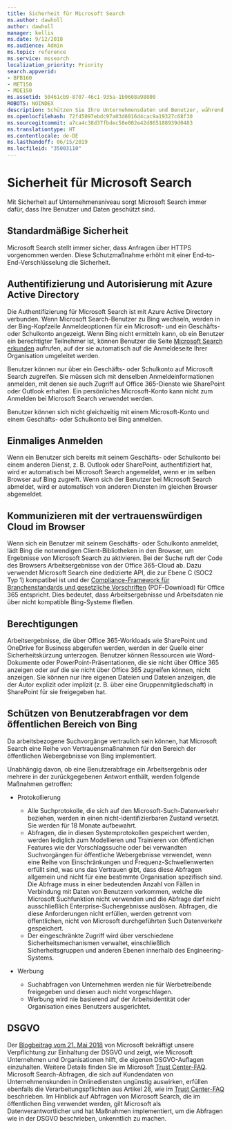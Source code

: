 ```yaml
---
title: Sicherheit für Microsoft Search
ms.author: dawholl
author: dawholl
manager: kellis
ms.date: 9/12/2018
ms.audience: Admin
ms.topic: reference
ms.service: mssearch
localization_priority: Priority
search.appverid:
- BFB160
- MET150
- MOE150
ms.assetid: 50461cb9-8707-46c1-935a-1b9608a98800
ROBOTS: NOINDEX
description: Schützen Sie Ihre Unternehmensdaten und Benutzer, während Sie mit Microsoft Search Informationen für autorisierte Benutzer bereitstellen
ms.openlocfilehash: 72f45097ebdc97a03d6016d4cac9a19327c68f30
ms.sourcegitcommit: a7ca4c38d37fbdec58e002e42d865188939d0483
ms.translationtype: HT
ms.contentlocale: de-DE
ms.lasthandoff: 06/15/2019
ms.locfileid: "35003110"
---
```

# <a name="security-for-microsoft-search"></a>Sicherheit für Microsoft Search

Mit Sicherheit auf Unternehmensniveau sorgt Microsoft Search immer dafür, dass Ihre Benutzer und Daten geschützt sind.


## <a name="secure-by-default"></a>Standardmäßige Sicherheit

Microsoft Search stellt immer sicher, dass Anfragen über HTTPS vorgenommen werden. Diese Schutzmaßnahme erhöht mit einer End-to-End-Verschlüsselung die Sicherheit.
  
## <a name="authentication-and-authorization-with-azure-active-directory"></a>Authentifizierung und Autorisierung mit Azure Active Directory

Die Authentifizierung für Microsoft Search ist mit Azure Active Directory verbunden. Wenn Microsoft Search-Benutzer zu Bing wechseln, werden in der Bing-Kopfzeile Anmeldeoptionen für ein Microsoft- und ein Geschäfts- oder Schulkonto angezeigt. Wenn Bing nicht ermitteln kann, ob ein Benutzer ein berechtigter Teilnehmer ist, können Benutzer die Seite [Microsoft Search erkunden](https://www.bing.com/business/explore) aufrufen, auf der sie automatisch auf die Anmeldeseite Ihrer Organisation umgeleitet werden. 
  
Benutzer können nur über ein Geschäfts- oder Schulkonto auf Microsoft Search zugreifen. Sie müssen sich mit denselben Anmeldeinformationen anmelden, mit denen sie auch Zugriff auf Office 365-Dienste wie SharePoint oder Outlook erhalten. Ein persönliches Microsoft-Konto kann nicht zum Anmelden bei Microsoft Search verwendet werden.
  
Benutzer können sich nicht gleichzeitig mit einem Microsoft-Konto und einem Geschäfts- oder Schulkonto bei Bing anmelden.
  
## <a name="single-sign-on"></a>Einmaliges Anmelden

Wenn ein Benutzer sich bereits mit seinem Geschäfts- oder Schulkonto bei einem anderen Dienst, z. B. Outlook oder SharePoint, authentifiziert hat, wird er automatisch bei Microsoft Search angemeldet, wenn er im selben Browser auf Bing zugreift. Wenn sich der Benutzer bei Microsoft Search abmeldet, wird er automatisch von anderen Diensten im gleichen Browser abgemeldet.
  
## <a name="communicates-with-the-trusted-cloud-from-the-browser"></a>Kommunizieren mit der vertrauenswürdigen Cloud im Browser

Wenn sich ein Benutzer mit seinem Geschäfts- oder Schulkonto anmeldet, lädt Bing die notwendigen Client-Bibliotheken in den Browser, um Ergebnisse von Microsoft Search zu aktivieren. Bei der Suche ruft der Code des Browsers Arbeitsergebnisse von der Office 365-Cloud ab. Dazu verwendet Microsoft Search eine dedizierte API, die zur Ebene C (SOC2 Typ 1) kompatibel ist und der [Compliance-Framework für Branchenstandards und gesetzliche Vorschriften](https://download.microsoft.com/download/B/2/7/B27B3EF3-8849-4C18-8BA4-5AD755728620/Compliance%20Framework_customer%20guidance.pdf) (PDF-Download) für Office 365 entspricht. Dies bedeutet, dass Arbeitsergebnisse und Arbeitsdaten nie über nicht kompatible Bing-Systeme fließen. 
  
## <a name="permissions"></a>Berechtigungen

Arbeitsergebnisse, die über Office 365-Workloads wie SharePoint und OneDrive for Business abgerufen werden, werden in der Quelle einer Sicherheitskürzung unterzogen. Benutzer können Ressourcen wie Word-Dokumente oder PowerPoint-Präsentationen, die sie nicht über Office 365 anzeigen oder auf die sie nicht über Office 365 zugreifen können, nicht anzeigen. Sie können nur ihre eigenen Dateien und Dateien anzeigen, die der Autor explizit oder implizit (z. B. über eine Gruppenmitgliedschaft) in SharePoint für sie freigegeben hat.
  
## <a name="protects-user-queries-from-the-public-portion-of-bing"></a>Schützen von Benutzerabfragen vor dem öffentlichen Bereich von Bing

Da arbeitsbezogene Suchvorgänge vertraulich sein können, hat Microsoft Search eine Reihe von Vertrauensmaßnahmen für den Bereich der öffentlichen Webergebnisse von Bing implementiert.
  
Unabhängig davon, ob eine Benutzerabfrage ein Arbeitsergebnis oder mehrere in der zurückgegebenen Antwort enthält, werden folgende Maßnahmen getroffen:
  
- Protokollierung
    
  - Alle Suchprotokolle, die sich auf den Microsoft-Such-Datenverkehr beziehen, werden in einen nicht-identifizierbaren Zustand versetzt. Sie werden für 18 Monate aufbewahrt.
  - Abfragen, die in diesen Systemprotokollen gespeichert werden, werden lediglich zum Modellieren und Trainieren von öffentlichen Features wie der Vorschlagssuche oder bei verwandten Suchvorgängen für öffentliche Webergebnisse verwendet, wenn eine Reihe von Einschränkungen und Frequenz-Schwellenwerten erfüllt sind, was uns das Vertrauen gibt, dass diese Abfragen allgemein und nicht für eine bestimmte Organisation spezifisch sind. Die Abfrage muss in einer bedeutenden Anzahl von Fällen in Verbindung mit Daten von Benutzern vorkommen, welche die Microsoft Suchfunktion nicht verwenden und die Abfrage darf nicht ausschließlich Enterprise-Suchergebnisse auslösen. Abfragen, die diese Anforderungen nicht erfüllen, werden getrennt vom öffentlichen, nicht von Microsoft durchgeführten Such Datenverkehr gespeichert.
  - Der eingeschränkte Zugriff wird über verschiedene Sicherheitsmechanismen verwaltet, einschließlich Sicherheitsgruppen und anderen Ebenen innerhalb des Engineering-Systems.
    
- Werbung
    
  - Suchabfragen von Unternehmen werden nie für Werbetreibende freigegeben und diesen auch nicht vorgeschlagen.
  - Werbung wird nie basierend auf der Arbeitsidentität oder Organisation eines Benutzers ausgerichtet.
    
## <a name="gdpr"></a>DSGVO

Der [Blogbeitrag vom 21. Mai 2018](https://blogs.microsoft.com/on-the-issues/2018/05/21/microsofts-commitment-to-gdpr-privacy-and-putting-customers-in-control-of-their-own-data/) von Microsoft bekräftigt unsere Verpflichtung zur Einhaltung der DSGVO und zeigt, wie Microsoft Unternehmen und Organisationen hilft, die eigenen DSGVO-Auflagen einzuhalten. Weitere Details finden Sie im Microsoft [Trust Center-FAQ](https://www.microsoft.com/en-us/trustcenter/privacy/gdpr/gdpr-faqs). Microsoft Search-Abfragen, die sich auf Kundendaten von Unternehmenskunden in Onlinediensten ungünstig auswirken, erfüllen ebenfalls die Verarbeitungspflichten aus Artikel 28, wie im [Trust Center-FAQ](https://www.microsoft.com/en-us/trustcenter/privacy/gdpr/gdpr-faqs) beschrieben. Im Hinblick auf Abfragen von Microsoft Search, die im öffentlichen Bing verwendet werden, gilt Microsoft als Datenverantwortlicher und hat Maßnahmen implementiert, um die Abfragen wie in der DSGVO beschrieben, unkenntlich zu machen.